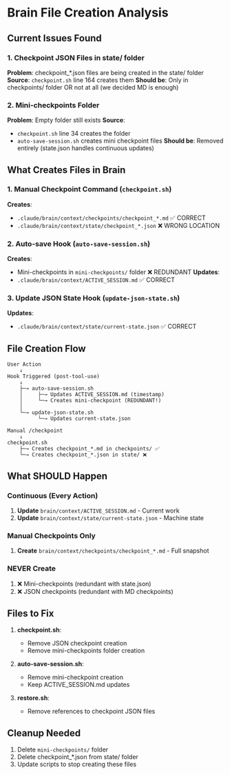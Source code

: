 # Brain File Creation Analysis

## Current Issues Found

### 1. Checkpoint JSON Files in state/ folder
**Problem**: checkpoint_*.json files are being created in the state/ folder
**Source**: `checkpoint.sh` line 164 creates them
**Should be**: Only in checkpoints/ folder OR not at all (we decided MD is enough)

### 2. Mini-checkpoints Folder
**Problem**: Empty folder still exists
**Source**: 
- `checkpoint.sh` line 34 creates the folder
- `auto-save-session.sh` creates mini checkpoint files
**Should be**: Removed entirely (state.json handles continuous updates)

## What Creates Files in Brain

### 1. Manual Checkpoint Command (`checkpoint.sh`)
**Creates**:
- `.claude/brain/context/checkpoints/checkpoint_*.md` ✅ CORRECT
- `.claude/brain/context/state/checkpoint_*.json` ❌ WRONG LOCATION

### 2. Auto-save Hook (`auto-save-session.sh`)
**Creates**:
- Mini-checkpoints in `mini-checkpoints/` folder ❌ REDUNDANT
**Updates**:
- `.claude/brain/context/ACTIVE_SESSION.md` ✅ CORRECT

### 3. Update JSON State Hook (`update-json-state.sh`)
**Updates**:
- `.claude/brain/context/state/current-state.json` ✅ CORRECT

## File Creation Flow

```
User Action
    ↓
Hook Triggered (post-tool-use)
    ↓
    ├─→ auto-save-session.sh
    │     ├─→ Updates ACTIVE_SESSION.md (timestamp)
    │     └─→ Creates mini-checkpoint (REDUNDANT!)
    │
    └─→ update-json-state.sh
          └─→ Updates current-state.json

Manual /checkpoint
    ↓
checkpoint.sh
    ├─→ Creates checkpoint_*.md in checkpoints/ ✅
    └─→ Creates checkpoint_*.json in state/ ❌
```

## What SHOULD Happen

### Continuous (Every Action)
1. **Update** `brain/context/ACTIVE_SESSION.md` - Current work
2. **Update** `brain/context/state/current-state.json` - Machine state

### Manual Checkpoints Only
1. **Create** `brain/context/checkpoints/checkpoint_*.md` - Full snapshot

### NEVER Create
1. ❌ Mini-checkpoints (redundant with state.json)
2. ❌ JSON checkpoints (redundant with MD checkpoints)

## Files to Fix

1. **checkpoint.sh**:
   - Remove JSON checkpoint creation
   - Remove mini-checkpoints folder creation

2. **auto-save-session.sh**:
   - Remove mini-checkpoint creation
   - Keep ACTIVE_SESSION.md updates

3. **restore.sh**:
   - Remove references to checkpoint JSON files

## Cleanup Needed

1. Delete `mini-checkpoints/` folder
2. Delete checkpoint_*.json from state/ folder
3. Update scripts to stop creating these files